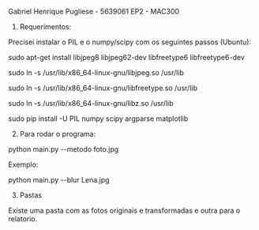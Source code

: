 Gabriel Henrique Pugliese - 5639061
EP2 - MAC300

1) Requerimentos:

Precisei instalar o PIL e o numpy/scipy com os seguintes passos (Ubuntu):

sudo apt-get install libjpeg8 libjpeg62-dev libfreetype6 libfreetype6-dev

sudo ln -s /usr/lib/x86_64-linux-gnu/libjpeg.so /usr/lib

sudo ln -s /usr/lib/x86_64-linux-gnu/libfreetype.so /usr/lib

sudo ln -s /usr/lib/x86_64-linux-gnu/libz.so /usr/lib

sudo pip install -U PIL numpy scipy argparse matplotlib

2) Para rodar o programa:

python main.py --metodo foto.jpg

Exemplo:

python main.py --blur Lena.jpg

3) Pastas

Existe uma pasta com as fotos originais e transformadas e outra para o relatorio.
